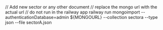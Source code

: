 // Add new sector or any other document
// replace the mongo url with the actual url 
// do not run in the railway app 
railway run mongoimport --authenticationDatabase=admin  ${MONGOURL} --collection sectora --type json --file sectorA.json